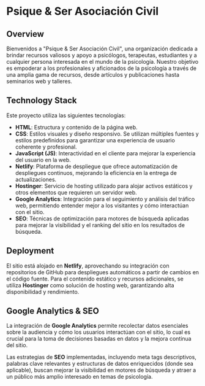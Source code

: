 # Psique & Ser Asociación Civil

## Overview

Bienvenidos a "Psique & Ser Asociación Civil", una organización dedicada a brindar recursos valiosos y apoyo a psicólogos, terapeutas, estudiantes y a cualquier persona interesada en el mundo de la psicología. Nuestro objetivo es empoderar a los profesionales y aficionados de la psicología a través de una amplia gama de recursos, desde artículos y publicaciones hasta seminarios web y talleres.

## Technology Stack

Este proyecto utiliza las siguientes tecnologías:

- **HTML**: Estructura y contenido de la página web.
- **CSS**: Estilos visuales y diseño responsivo. Se utilizan múltiples fuentes y estilos predefinidos para garantizar una experiencia de usuario coherente y profesional.
- **JavaScript (JS)**: Interactividad en el cliente para mejorar la experiencia del usuario en la web.
- **Netlify**: Plataforma de despliegue que ofrece automatización de despliegues continuos, mejorando la eficiencia en la entrega de actualizaciones.
- **Hostinger**: Servicio de hosting utilizado para alojar activos estáticos y otros elementos que requieren un servidor web.
- **Google Analytics**: Integración para el seguimiento y análisis del tráfico web, permitiendo entender mejor a los visitantes y cómo interactúan con el sitio.
- **SEO**: Técnicas de optimización para motores de búsqueda aplicadas para mejorar la visibilidad y el ranking del sitio en los resultados de búsqueda.

## Deployment

El sitio está alojado en **Netlify**, aprovechando su integración con repositorios de GitHub para despliegues automáticos a partir de cambios en el código fuente. Para el contenido estático y recursos adicionales, se utiliza **Hostinger** como solución de hosting web, garantizando alta disponibilidad y rendimiento.

## Google Analytics & SEO

La integración de **Google Analytics** permite recolectar datos esenciales sobre la audiencia y cómo los usuarios interactúan con el sitio, lo cual es crucial para la toma de decisiones basadas en datos y la mejora continua del sitio.

Las estrategias de **SEO** implementadas, incluyendo meta tags descriptivos, palabras clave relevantes y estructuras de datos enriquecidos (donde sea aplicable), buscan mejorar la visibilidad en motores de búsqueda y atraer a un público más amplio interesado en temas de psicología.

